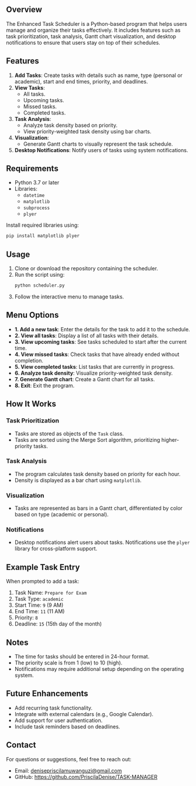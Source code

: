 ## Overview
The Enhanced Task Scheduler is a Python-based program that helps users manage and organize their tasks effectively. It includes features such as task prioritization, task analysis, Gantt chart visualization, and desktop notifications to ensure that users stay on top of their schedules.

## Features
1. **Add Tasks**: Create tasks with details such as name, type (personal or academic), start and end times, priority, and deadlines.
2. **View Tasks**:
   - All tasks.
   - Upcoming tasks.
   - Missed tasks.
   - Completed tasks.
3. **Task Analysis**:
   - Analyze task density based on priority.
   - View priority-weighted task density using bar charts.
4. **Visualization**:
   - Generate Gantt charts to visually represent the task schedule.
5. **Desktop Notifications**: Notify users of tasks using system notifications.

## Requirements
- Python 3.7 or later
- Libraries:
  - `datetime`
  - `matplotlib`
  - `subprocess`
  - `plyer`

Install required libraries using:
```bash
pip install matplotlib plyer
```

## Usage
1. Clone or download the repository containing the scheduler.
2. Run the script using:
   ```bash
   python scheduler.py
   ```
3. Follow the interactive menu to manage tasks.

## Menu Options
- **1. Add a new task**: Enter the details for the task to add it to the schedule.
- **2. View all tasks**: Display a list of all tasks with their details.
- **3. View upcoming tasks**: See tasks scheduled to start after the current time.
- **4. View missed tasks**: Check tasks that have already ended without completion.
- **5. View completed tasks**: List tasks that are currently in progress.
- **6. Analyze task density**: Visualize priority-weighted task density.
- **7. Generate Gantt chart**: Create a Gantt chart for all tasks.
- **8. Exit**: Exit the program.

## How It Works
### Task Prioritization
- Tasks are stored as objects of the `Task` class.
- Tasks are sorted using the Merge Sort algorithm, prioritizing higher-priority tasks.

### Task Analysis
- The program calculates task density based on priority for each hour.
- Density is displayed as a bar chart using `matplotlib`.

### Visualization
- Tasks are represented as bars in a Gantt chart, differentiated by color based on type (academic or personal).

### Notifications
- Desktop notifications alert users about tasks. Notifications use the `plyer` library for cross-platform support.

## Example Task Entry
When prompted to add a task:
1. Task Name: `Prepare for Exam`
2. Task Type: `academic`
3. Start Time: `9` (9 AM)
4. End Time: `11` (11 AM)
5. Priority: `8`
6. Deadline: `15` (15th day of the month)

## Notes
- The time for tasks should be entered in 24-hour format.
- The priority scale is from 1 (low) to 10 (high).
- Notifications may require additional setup depending on the operating system.

## Future Enhancements
- Add recurring task functionality.
- Integrate with external calendars (e.g., Google Calendar).
- Add support for user authentication.
- Include task reminders based on deadlines.



## Contact
For questions or suggestions, feel free to reach out:
- Email: denisepriscilamuwanguzi@gmail.com
- GitHub: https://github.com/PriscilaDenise/TASK-MANAGER

